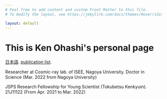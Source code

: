 ```yaml
---
# Feel free to add content and custom Front Matter to this file.
# To modify the layout, see https://jekyllrb.com/docs/themes/#overriding-theme-defaults

layout: default
---
```

# This is Ken Ohashi's personal page
[日本語](./index.html).
[publication list](./publication.html).


Researcher at Cosmic-ray lab. of ISEE, Nagoya University.
Doctor in Science (Mar. 2022 from Nagoya University)

JSPS Research Fellowship for Young Scientist (Tokubetsu Kenkyuin). 21J11122 (From Apr. 2021 to Mar. 2022)






